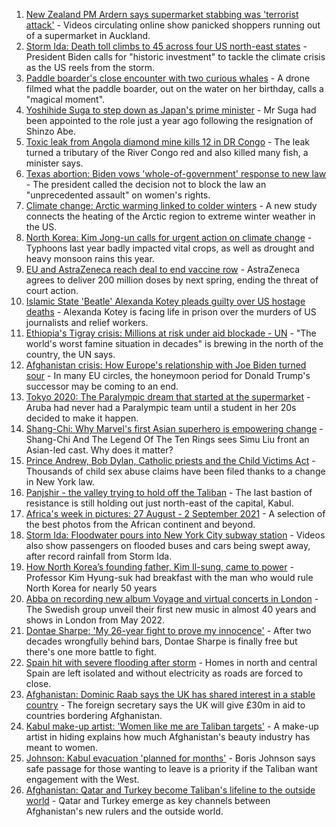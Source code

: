 1. [New Zealand PM Ardern says supermarket stabbing was 'terrorist attack'](https://www.bbc.co.uk/news/world-asia-58405213?at_medium=RSS&at_campaign=KARANGA) - Videos circulating online show panicked shoppers running out of a supermarket in Auckland.
2. [Storm Ida: Death toll climbs to 45 across four US north-east states](https://www.bbc.co.uk/news/world-us-canada-58429853?at_medium=RSS&at_campaign=KARANGA) - President Biden calls for "historic investment" to tackle the climate crisis as the US reels from the storm.
3. [Paddle boarder's close encounter with two curious whales](https://www.bbc.co.uk/news/world-latin-america-58430264?at_medium=RSS&at_campaign=KARANGA) - A drone filmed what the paddle boarder, out on the water on her birthday, calls a "magical moment".
4. [Yoshihide Suga to step down as Japan's prime minister](https://www.bbc.co.uk/news/world-asia-58405212?at_medium=RSS&at_campaign=KARANGA) - Mr Suga had been appointed to the role just a year ago following the resignation of Shinzo Abe.
5. [Toxic leak from Angola diamond mine kills 12 in DR Congo](https://www.bbc.co.uk/news/world-africa-58432578?at_medium=RSS&at_campaign=KARANGA) - The leak turned a tributary of the River Congo red and also killed many fish, a minister says.
6. [Texas abortion: Biden vows 'whole-of-government' response to new law](https://www.bbc.co.uk/news/world-us-canada-58424249?at_medium=RSS&at_campaign=KARANGA) - The president called the decision not to block the law an "unprecedented assault" on women's rights.
7. [Climate change: Arctic warming linked to colder winters](https://www.bbc.co.uk/news/science-environment-58425526?at_medium=RSS&at_campaign=KARANGA) - A new study connects the heating of the Arctic region to extreme winter weather in the US.
8. [North Korea: Kim Jong-un calls for urgent action on climate change](https://www.bbc.co.uk/news/world-asia-58431010?at_medium=RSS&at_campaign=KARANGA) - Typhoons last year badly impacted vital crops, as well as drought and heavy monsoon rains this year.
9. [EU and AstraZeneca reach deal to end vaccine row](https://www.bbc.co.uk/news/world-europe-58426880?at_medium=RSS&at_campaign=KARANGA) - AstraZeneca agrees to deliver 200 million doses by next spring, ending the threat of court action.
10. [Islamic State 'Beatle' Alexanda Kotey pleads guilty over US hostage deaths](https://www.bbc.co.uk/news/world-us-canada-58427171?at_medium=RSS&at_campaign=KARANGA) - Alexanda Kotey is facing life in prison over the murders of US journalists and relief workers.
11. [Ethiopia's Tigray crisis: Millions at risk under aid blockade - UN](https://www.bbc.co.uk/news/world-africa-58420509?at_medium=RSS&at_campaign=KARANGA) - "The world's worst famine situation in decades" is brewing in the north of the country, the UN says.
12. [Afghanistan crisis: How Europe's relationship with Joe Biden turned sour](https://www.bbc.co.uk/news/world-europe-58416848?at_medium=RSS&at_campaign=KARANGA) - In many EU circles, the honeymoon period for Donald Trump's successor may be coming to an end.
13. [Tokyo 2020: The Paralympic dream that started at the supermarket](https://www.bbc.co.uk/news/disability-57837062?at_medium=RSS&at_campaign=KARANGA) - Aruba had never had a Paralympic team until a student in her 20s decided to make it happen.
14. [Shang-Chi: Why Marvel's first Asian superhero is empowering change](https://www.bbc.co.uk/news/entertainment-arts-58361669?at_medium=RSS&at_campaign=KARANGA) - Shang-Chi And The Legend Of The Ten Rings sees Simu Liu front an Asian-led cast. Why does it matter?
15. [Prince Andrew, Bob Dylan, Catholic priests and the Child Victims Act](https://www.bbc.co.uk/news/world-us-canada-58322592?at_medium=RSS&at_campaign=KARANGA) - Thousands of child sex abuse claims have been filed thanks to a change in New York law.
16. [Panjshir - the valley trying to hold off the Taliban](https://www.bbc.co.uk/news/world-asia-58420859?at_medium=RSS&at_campaign=KARANGA) - The last bastion of resistance is still holding out just north-east of the capital, Kabul.
17. [Africa's week in pictures: 27 August - 2 September 2021](https://www.bbc.co.uk/news/world-africa-58420508?at_medium=RSS&at_campaign=KARANGA) - A selection of the best photos from the African continent and beyond.
18. [Storm Ida: Floodwater pours into New York City subway station](https://www.bbc.co.uk/news/world-us-canada-58418627?at_medium=RSS&at_campaign=KARANGA) - Videos also show passengers on flooded buses and cars being swept away, after record rainfall from Storm Ida.
19. [How North Korea’s founding father, Kim Il-sung, came to power](https://www.bbc.co.uk/news/stories-58422385?at_medium=RSS&at_campaign=KARANGA) - Professor Kim Hyung-suk had breakfast with the man who would rule North Korea for nearly 50 years
20. [Abba on recording new album Voyage and virtual concerts in London](https://www.bbc.co.uk/news/entertainment-arts-58428407?at_medium=RSS&at_campaign=KARANGA) - The Swedish group unveil their first new music in almost 40 years and shows in London from May 2022.
21. [Dontae Sharpe: 'My 26-year fight to prove my innocence'](https://www.bbc.co.uk/news/world-us-canada-58413322?at_medium=RSS&at_campaign=KARANGA) - After two decades wrongfully behind bars, Dontae Sharpe is finally free but there's one more battle to fight.
22. [Spain hit with severe flooding after storm](https://www.bbc.co.uk/news/world-europe-58417789?at_medium=RSS&at_campaign=KARANGA) - Homes in north and central Spain are left isolated and without electricity as roads are forced to close.
23. [Afghanistan: Dominic Raab says the UK has shared interest in a stable country](https://www.bbc.co.uk/news/uk-58427808?at_medium=RSS&at_campaign=KARANGA) - The foreign secretary says the UK will give £30m in aid to countries bordering Afghanistan.
24. [Kabul make-up artist: 'Women like me are Taliban targets'](https://www.bbc.co.uk/news/stories-58388333?at_medium=RSS&at_campaign=KARANGA) - A make-up artist in hiding explains how much Afghanistan's beauty industry has meant to women.
25. [Johnson: Kabul evacuation 'planned for months'](https://www.bbc.co.uk/news/uk-politics-58426588?at_medium=RSS&at_campaign=KARANGA) - Boris Johnson says safe passage for those wanting to leave is a priority if the Taliban want engagement with the West.
26. [Afghanistan: Qatar and Turkey become Taliban's lifeline to the outside world](https://www.bbc.co.uk/news/world-middle-east-58394438?at_medium=RSS&at_campaign=KARANGA) - Qatar and Turkey emerge as key channels between Afghanistan's new rulers and the outside world.
